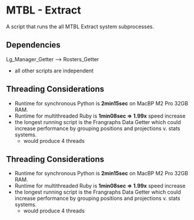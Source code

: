 # MTBL - Extract
A script that runs the all MTBL Extract system subprocesses.

## Dependencies
Lg_Manager_Getter --> Rosters_Getter
- all other scripts are independent

## Threading Considerations
- Runtime for synchronous Python is **2min15sec** on MacBP M2 Pro 32GB RAM.
- Runtime for multithreaded Ruby is **1min08sec => 1.99x** speed increase
- the longest running script is the Frangraphs Data Getter which could increase performance by grouping positions and projections v. stats systems.
    - would produce 4 threads

## Threading Considerations
- Runtime for synchronous Python is **2min15sec** on MacBP M2 Pro 32GB RAM.
- Runtime for multithreaded Ruby is **1min08sec => 1.99x** speed increase
- the longest running script is the Frangraphs Data Getter which could increase performance by grouping positions and projections v. stats systems.
  - would produce 4 threads
